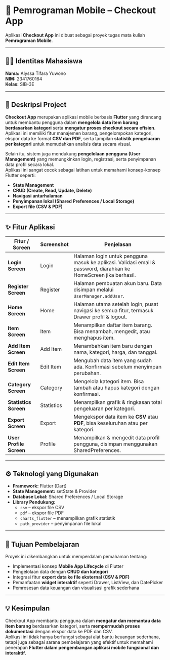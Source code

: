 # 🛒 Pemrograman Mobile – Checkout App

Aplikasi **Checkout App** ini dibuat sebagai proyek tugas mata kuliah **Pemrograman Mobile**.

---

## 👩‍🎓 Identitas Mahasiswa
**Nama:** Alyssa Tifara Yuwono  
**NIM:** 2341760164  
**Kelas:** SIB-3E  

---

## 📖 Deskripsi Project

**Checkout App** merupakan aplikasi mobile berbasis **Flutter** yang dirancang untuk membantu pengguna dalam **mengelola data item barang berdasarkan kategori** serta **mengatur proses checkout secara efisien**.  
Aplikasi ini memiliki fitur manajemen barang, pengelompokan kategori, ekspor data ke format **CSV dan PDF**, serta tampilan **statistik pengeluaran per kategori** untuk memudahkan analisis data secara visual.  

Selain itu, sistem juga mendukung **pengelolaan pengguna (User Management)** yang memungkinkan login, registrasi, serta penyimpanan data profil secara lokal.  
Aplikasi ini sangat cocok sebagai latihan untuk memahami konsep-konsep Flutter seperti:  
- **State Management**  
- **CRUD (Create, Read, Update, Delete)**  
- **Navigasi antarhalaman**  
- **Penyimpanan lokal (Shared Preferences / Local Storage)**  
- **Export file (CSV & PDF)**  

---

## ✨ Fitur Aplikasi

| Fitur / Screen | Screenshot | Penjelasan |
|----------------|-----------|-------------|
| **Login Screen** | Login | Halaman login untuk pengguna masuk ke aplikasi. Validasi email & password, diarahkan ke HomeScreen jika berhasil. |
| **Register Screen** | Register | Halaman pembuatan akun baru. Data disimpan melalui `UserManager.addUser`. |
| **Home Screen** | Home | Halaman utama setelah login, pusat navigasi ke semua fitur, termasuk Drawer profil & logout. |
| **Item Screen** | Item | Menampilkan daftar item barang. Bisa menambah, mengedit, atau menghapus item. |
| **Add Item Screen** | Add Item | Menambahkan item baru dengan nama, kategori, harga, dan tanggal. |
| **Edit Item Screen** | Edit Item | Mengubah data item yang sudah ada. Konfirmasi sebelum menyimpan perubahan. |
| **Category Screen** | Category | Mengelola kategori item. Bisa tambah atau hapus kategori dengan konfirmasi. |
| **Statistics Screen** | Statistics | Menampilkan grafik & ringkasan total pengeluaran per kategori. |
| **Export Screen** | Export | Mengekspor data item ke **CSV** atau **PDF**, bisa keseluruhan atau per kategori. |
| **User Profile Screen** | Profile | Menampilkan & mengedit data profil pengguna, disimpan menggunakan SharedPreferences. |

---

## ⚙️ Teknologi yang Digunakan

- **Framework:** Flutter (Dart)  
- **State Management:** setState & Provider  
- **Database Lokal:** Shared Preferences / Local Storage  
- **Library Pendukung:**  
  - `csv` – ekspor file CSV  
  - `pdf` – ekspor file PDF  
  - `charts_flutter` – menampilkan grafik statistik  
  - `path_provider` – penyimpanan file lokal  

---

## 🧩 Tujuan Pembelajaran

Proyek ini dikembangkan untuk memperdalam pemahaman tentang:  
- Implementasi konsep **Mobile App Lifecycle** di Flutter  
- Pengelolaan data dengan **CRUD dan kategori**  
- Integrasi fitur **export data ke file eksternal (CSV & PDF)**  
- Pemanfaatan **widget interaktif** seperti Drawer, ListView, dan DatePicker  
- Pemrosesan data keuangan dan visualisasi grafik sederhana  

---

## 💡 Kesimpulan

Checkout App membantu pengguna dalam **mengatur dan memantau data item barang** berdasarkan kategori, serta **mempermudah proses dokumentasi** dengan ekspor data ke PDF dan CSV.  
Aplikasi ini tidak hanya berfungsi sebagai alat bantu keuangan sederhana, tetapi juga sebagai sarana pembelajaran yang efektif untuk memahami penerapan **Flutter dalam pengembangan aplikasi mobile fungsional dan interaktif.**
